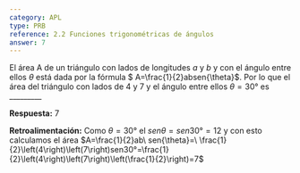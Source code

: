 ```yaml
---
category: APL
type: PRB
reference: 2.2 Funciones trigonométricas de ángulos
answer: 7
---
```


El área A de un triángulo con lados de longitudes $a$ y $b$ y con el ángulo entre ellos $\theta$ está dada por la fórmula $ A=\frac{1}{2}absen{\theta}$. Por lo que el área  del triángulo con lados de 4 y 7 y el ángulo entre ellos $\theta=30°$ es \_\_\_\_\_\_\_\_\_

**Respuesta:** 7

**Retroalimentación:**
Como $\theta=30°$ el $sen{\theta}=sen30°=12$ y con esto calculamos el área $A=\frac{1}{2}ab\ sen{\theta}=\ \frac{1}{2}\left(4\right)\left(7\right)sen30°=\frac{1}{2}\left(4\right)\left(7\right)\left(\frac{1}{2}\right)=7$
